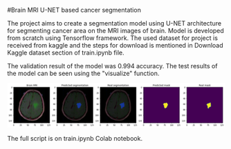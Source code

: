 #Brain MRI U-NET based cancer segmentation

The project aims to create a segmentation model using U-NET architecture for segmenting cancer area on the MRI images of brain. Model is developed from scratch using Tensorflow framework. The used dataset for project is received from kaggle and the steps for download is mentioned in Download Kaggle dataset section of train.ipynb file. 

The validation result of the model was 0.994 accuracy. The test results of the model can be seen using the "visualize" function.

![segmented_image](https://github.com/SananSuleymanov/MRI_cancer_U-NET/blob/5f67561b55b7c8c9115287a122beb1a5aa402c2d/MRI_cancer.png)

The full script is on train.ipynb Colab notebook.
